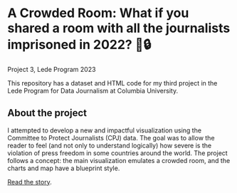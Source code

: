# A Crowded Room: What if you shared a room with all the journalists imprisoned in 2022? :newspaper::lock:
Project 3, Lede Program 2023

This repository has a dataset and HTML code for my third project in the Lede Program for Data Journalism at Columbia University.

## About the project
I attempted to develop a new and impactful visualization using the Committee to Protect Journalists (CPJ) data. The goal was to allow the reader to feel (and not only to understand logically) how severe is the violation of press freedom in some countries around the world. The project follows a concept: the main visualization emulates a crowded room, and the charts and map have a blueprint style.

[Read the story](https://sinderskir.github.io/crowded-room/ "A Crowded Room").
